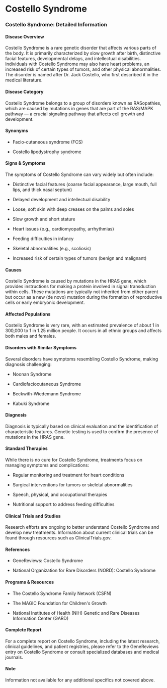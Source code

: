 # Costello Syndrome
### Costello Syndrome: Detailed Information

#### Disease Overview
Costello Syndrome is a rare genetic disorder that affects various parts of the body. It is primarily characterized by slow growth after birth, distinctive facial features, developmental delays, and intellectual disabilities. Individuals with Costello Syndrome may also have heart problems, an increased risk of certain types of tumors, and other physical abnormalities. The disorder is named after Dr. Jack Costello, who first described it in the medical literature.

#### Disease Category
Costello Syndrome belongs to a group of disorders known as RASopathies, which are caused by mutations in genes that are part of the RAS/MAPK pathway — a crucial signaling pathway that affects cell growth and development.

#### Synonyms
- Facio-cutaneous syndrome (FCS)
- Costello lipodystrophy syndrome

#### Signs & Symptoms
The symptoms of Costello Syndrome can vary widely but often include:
- Distinctive facial features (coarse facial appearance, large mouth, full lips, and thick nasal septum)
- Delayed development and intellectual disability
- Loose, soft skin with deep creases on the palms and soles
- Slow growth and short stature
- Heart issues (e.g., cardiomyopathy, arrhythmias)
- Feeding difficulties in infancy
- Skeletal abnormalities (e.g., scoliosis)
- Increased risk of certain types of tumors (benign and malignant)

#### Causes
Costello Syndrome is caused by mutations in the HRAS gene, which provides instructions for making a protein involved in signal transduction within cells. These mutations are typically not inherited from either parent but occur as a new (de novo) mutation during the formation of reproductive cells or early embryonic development.

#### Affected Populations
Costello Syndrome is very rare, with an estimated prevalence of about 1 in 300,000 to 1 in 1.25 million people. It occurs in all ethnic groups and affects both males and females.

#### Disorders with Similar Symptoms
Several disorders have symptoms resembling Costello Syndrome, making diagnosis challenging:
- Noonan Syndrome
- Cardiofaciocutaneous Syndrome
- Beckwith-Wiedemann Syndrome
- Kabuki Syndrome

#### Diagnosis
Diagnosis is typically based on clinical evaluation and the identification of characteristic features. Genetic testing is used to confirm the presence of mutations in the HRAS gene.

#### Standard Therapies
While there is no cure for Costello Syndrome, treatments focus on managing symptoms and complications:
- Regular monitoring and treatment for heart conditions
- Surgical interventions for tumors or skeletal abnormalities
- Speech, physical, and occupational therapies
- Nutritional support to address feeding difficulties

#### Clinical Trials and Studies
Research efforts are ongoing to better understand Costello Syndrome and develop new treatments. Information about current clinical trials can be found through resources such as ClinicalTrials.gov.

#### References
- GeneReviews: Costello Syndrome
- National Organization for Rare Disorders (NORD): Costello Syndrome

#### Programs & Resources
- The Costello Syndrome Family Network (CSFN)
- The MAGIC Foundation for Children's Growth
- National Institutes of Health (NIH) Genetic and Rare Diseases Information Center (GARD)

#### Complete Report
For a complete report on Costello Syndrome, including the latest research, clinical guidelines, and patient registries, please refer to the GeneReviews entry on Costello Syndrome or consult specialized databases and medical journals.

#### Note
Information not available for any additional specifics not covered above.
